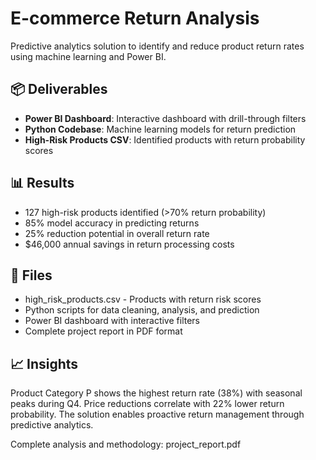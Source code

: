 # E-commerce Return Analysis

Predictive analytics solution to identify and reduce product return rates using machine learning and Power BI.

## 📦 Deliverables

- **Power BI Dashboard**: Interactive dashboard with drill-through filters
- **Python Codebase**: Machine learning models for return prediction  
- **High-Risk Products CSV**: Identified products with return probability scores

## 📊 **Results**
- 127 high-risk products identified (>70% return probability)
- 85% model accuracy in predicting returns
- 25% reduction potential in overall return rate
- $46,000 annual savings in return processing costs

## 📁 **Files**
- high_risk_products.csv - Products with return risk scores
- Python scripts for data cleaning, analysis, and prediction
- Power BI dashboard with interactive filters
- Complete project report in PDF format

## 📈 **Insights**
Product Category P shows the highest return rate (38%) with seasonal peaks during Q4. Price reductions correlate with 22% lower return probability. The solution enables proactive return management through predictive analytics.

Complete analysis and methodology: project_report.pdf
